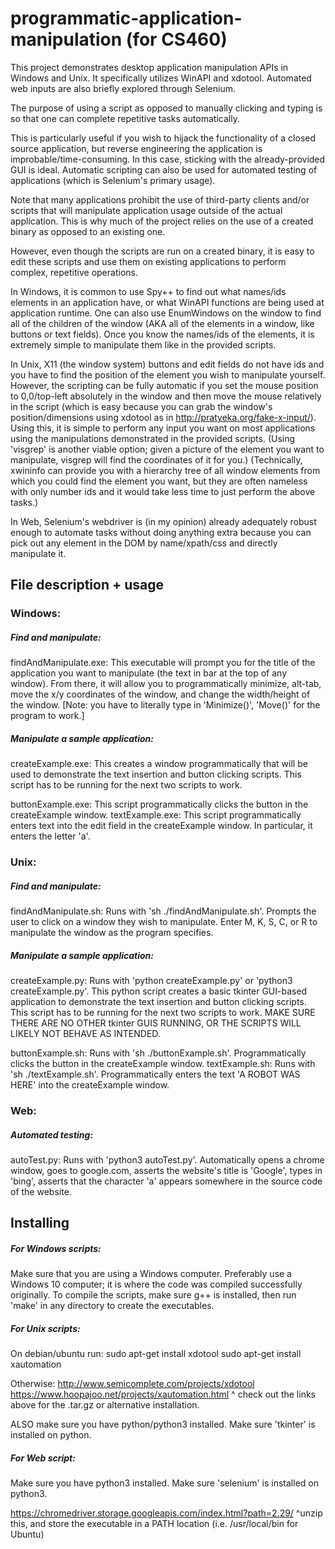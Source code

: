 # programmatic-application-manipulation (for CS460)
This project demonstrates desktop application manipulation APIs in Windows and Unix. It specifically utilizes WinAPI and xdotool. Automated web inputs are also briefly explored through Selenium.

The purpose of using a script as opposed to manually clicking and typing is so that one can complete repetitive tasks automatically.

This is particularly useful if you wish to hijack the functionality of a closed source application, but reverse engineering the application is improbable/time-consuming. In this case, sticking with the already-provided GUI is ideal. Automatic scripting can also be used for automated testing of applications (which is Selenium's primary usage).

Note that many applications prohibit the use of third-party clients and/or scripts that will manipulate application usage outside of the actual application. This is why much of the project relies on the use of a created binary as opposed to an existing one.

However, even though the scripts are run on a created binary, it is easy to edit these scripts and use them on existing applications to perform complex, repetitive operations.

In Windows, it is common to use Spy++ to find out what names/ids elements in an application have, or what WinAPI functions are being used at application runtime. One can also use EnumWindows on the window to find all of the children of the window (AKA all of the elements in a window, like buttons or text fields). Once you know the names/ids of the elements, it is extremely simple to manipulate them like in the provided scripts.

In Unix, X11 (the window system) buttons and edit fields do not have ids and you have to find the position of the element you wish to manipulate yourself. However, the scripting can be fully automatic if you set the mouse position to 0,0/top-left absolutely in the window and then move the mouse relatively in the script (which is easy because you can grab the window's position/dimensions using xdotool as in http://pratyeka.org/fake-x-input/). Using this, it is simple to perform any input you want on most applications using the manipulations demonstrated in the provided scripts. (Using 'visgrep' is another viable option; given a picture of the element you want to manipulate, visgrep will find the coordinates of it for you.) (Technically, xwininfo can provide you with a hierarchy tree of all window elements from which you could find the element you want, but they are often nameless with only number ids and it would take less time to just perform the above tasks.) 

In Web, Selenium's webdriver is (in my opinion) already adequately robust enough to automate tasks without doing anything extra because you can pick out any element in the DOM by name/xpath/css and directly manipulate it. 

## File description + usage
### Windows:
##### Find and manipulate:
findAndManipulate.exe: This executable will prompt you for the title of the application you want to manipulate (the text in bar at the top of any window). From there, it will allow you to programmatically minimize, alt-tab, move the x/y coordinates of the window, and change the width/height of the window. [Note: you have to literally type in 'Minimize()', 'Move()' for the program to work.]

##### Manipulate a sample application:
createExample.exe: This creates a window programmatically that will be used to demonstrate the text insertion and button clicking scripts. This script has to be running for the next two scripts to work.

buttonExample.exe: This script programmatically clicks the button in the createExample window.
textExample.exe: This script programmatically enters text into the edit field in the createExample window. In particular, it enters the letter 'a'.

### Unix:
##### Find and manipulate:
findAndManipulate.sh: Runs with 'sh ./findAndManipulate.sh'. Prompts the user to click on a window they wish to manipulate. Enter M, K, S, C, or R to manipulate the window as the program specifies. 

##### Manipulate a sample application:
createExample.py: Runs with 'python createExample.py' or 'python3 createExample.py'. This python script creates a basic tkinter GUI-based application to demonstrate the text insertion and button clicking scripts. This script has to be running for the next two scripts to work. MAKE SURE THERE ARE NO OTHER tkinter GUIS RUNNING, OR THE SCRIPTS WILL LIKELY NOT BEHAVE AS INTENDED.

buttonExample.sh: Runs with 'sh ./buttonExample.sh'. Programmatically clicks the button in the createExample window.
textExample.sh: Runs with 'sh ./textExample.sh'. Programmatically enters the text 'A ROBOT WAS HERE' into the createExample window.

### Web:
##### Automated testing:
autoTest.py: Runs with 'python3 autoTest.py'. Automatically opens a chrome window, goes to google.com, asserts the website's title is 'Google', types in 'bing', asserts that the character 'a' appears somewhere in the source code of the website.

## Installing
##### For Windows scripts:
Make sure that you are using a Windows computer. Preferably use a Windows 10 computer; it is where the code was compiled successfully originally.
To compile the scripts, make sure g++ is installed, then run 'make' in any directory to create the executables.

##### For Unix scripts:
On debian/ubuntu run:
    sudo apt-get install xdotool
    sudo apt-get install xautomation

Otherwise:
http://www.semicomplete.com/projects/xdotool
https://www.hoopajoo.net/projects/xautomation.html
^ check out the links above for the .tar.gz or alternative installation.

ALSO make sure you have python/python3 installed. 
Make sure 'tkinter' is installed on python.

##### For Web script:
Make sure you have python3 installed.
Make sure 'selenium' is installed on python3.

https://chromedriver.storage.googleapis.com/index.html?path=2.29/
^unzip this, and store the executable in a PATH location (i.e. /usr/local/bin for Ubuntu)
